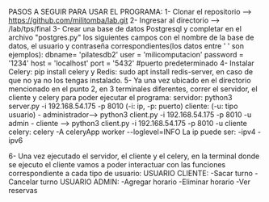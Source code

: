 PASOS A SEGUIR PARA USAR EL PROGRAMA: 
1- Clonar el repositorio --> https://github.com/militomba/lab.git 
2- Ingresar al directorio --> /lab/tps/final
3- Crear una base de datos Postgresql y completar en el archivo "postgres.py" los siguientes campos con el nombre de la base de datos, el usuario y contraseña correspondientes(los datos entre ' ' son ejemplos):
    dbname= 'pilatesdb2'
    user = 'milicomputacion'
    password = '1234'
    host = 'localhost' 
    port = '5432' #puerto predeterminado
4- Instalar Celery: pip install celery y Redis: sudo apt install redis-server, en caso de que no ya no los tengas instalado.
5- Ya una vez ubicado en el directorio mencionado en el punto 2, en 3 terminales diferentes, correr el servidor, el cliente y celery para poder ejecutar el programa:
    servidor: python3 server.py -i 192.168.54.175 -p 8010 (-i: ip, -p: puerto)
    cliente: (-u: tipo usuario)
        - administrador--> python3 client.py -i 192.168.54.175 -p 8010 -u admin
        - cliente --> python3 client.py -i 192.168.54.175 -p 8010 -u cliente
    celery: celery -A celeryApp worker --loglevel=INFO
La ip puede ser:
    -ipv4
    -ipv6

6- Una vez ejecutado el servidor, el cliente y el celery, en la terminal donde se ejecuto el cliente vamos a poder interactuar con las funciones correspondiente a cada tipo de usuario:
    USUARIO CLIENTE:
        -Sacar turno
        -Cancelar turno
    USUARIO ADMIN:
        -Agregar horario
        -Eliminar horario
        -Ver reservas 
